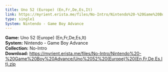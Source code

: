 ```yaml
---
title: Uno 52 (Europe) (En,Fr,De,Es,It)
link: https://myrient.erista.me/files/No-Intro/Nintendo%20-%20Game%20Boy%20Advance/Uno%2052%20(Europe)%20(En,Fr,De,Es,It).zip
type: single1
System: Nintendo - Game Boy Advance
---
```

<b>Game:</b> Uno 52 (Europe) (En,Fr,De,Es,It)<br>
<b>System:</b> Nintendo - Game Boy Advance<br>
<b>Collection:</b> No-Intro<br>
<b>Download:</b> https://myrient.erista.me/files/No-Intro/Nintendo%20-%20Game%20Boy%20Advance/Uno%2052%20(Europe)%20(En,Fr,De,Es,It).zip